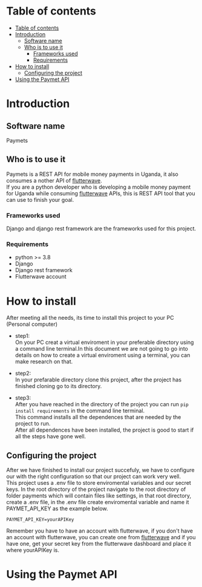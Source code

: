 # Table of contents

- [Table of contents](#table-of-contents)
- [Introduction](#introduction)
  - [Software name](#software-name)
  - [Who is to use it](#who-is-to-use-it)
    - [Frameworks used](#frameworks-used)
    - [Requirements](#requirements)
- [How to install](#how-to-install)
  - [Configuring the project](#configuring-the-project)
- [Using the Paymet API](#using-the-paymet-api)

# Introduction
## Software name
Paymets
## Who is to use it

Paymets is a REST API for mobile money payments in Uganda, it also consumes a nother API of [flutterwave](https://flutterwave.com/ug/). <br>
If you are a python developer who is developing a mobile money payment for Uganda while consuming [flutterwave](https://flutterwave.com/ug/) APIs, this is REST API tool that you can use to finish your goal.

### Frameworks used

Django and django rest framework are the frameworks used for this project.
### Requirements

* python >= 3.8
* Django
* Django rest framework
* Flutterwave account

# How to install
After meeting all the needs, its time to install this project to your PC (Personal computer)
* step1:<br>
   On your PC creat a virtual enviroment in your preferable directory using a command line terminal.In this document we are not going to go into details on how to create a virtual enviroment using a terminal, you can make research on that.
* step2:<br>
   In your prefarable directory clone this project, after the project has finished cloning go to its directory.

* step3:<br>
   After you have reached in the directory of the project you can run ``` pip install requirements ``` in the command line terminal. <br>
   This command installs all the dependences that are needed by the project to run.<br>
   After all dependences have been installed, the project is good to start if all  the steps have gone well.

## Configuring the project

 After we have finished to install our project succefuly, we have to configure our with the right configuration so that our project can work very well.<br>
 This project uses a .env file to store enviromental variables and our secret keys.
 In the root directory of the project navigate to the root directory of folder payments which will contain files like settings, in that root directory, create a .env file, in the .env file create enviromental variable and name it PAYMET_API_KEY as the example below.
 ``` 
 PAYMET_API_KEY=yourAPIKey 
 ```
 Remember you have to have an account with flutterwave, if you don't have an account with flutterwave, you can create one from [flutterwave](https://flutterwave.com/ug/) and if you have one, get your secret key from the flutterwave dashboard and place it where yourAPIKey is.

 # Using the Paymet API
 


    
   


